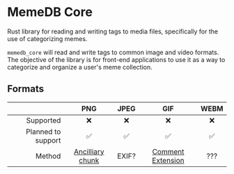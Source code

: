 # MemeDB Core

Rust library for reading and writing tags to media files, specifically for the use of categorizing memes.

`memedb_core` will read and write tags to common image and video formats. The objective of the library is for front-end applications to use it as a way to categorize and organize a user's meme collection.

## Formats

|                    |          PNG          | JPEG  |          GIF           | WEBM |
| -----------------: | :-------------------: | :---: | :--------------------: | :--: |
|          Supported |          ❌           |  ❌   |           ❌           |  ❌  |
| Planned to support |          ✅           |  ✅   |           ✅           |  ✅  |
|             Method | [Ancilliary chunk][1] | EXIF? | [Comment Extension][2] | ???  |

[1]: https://en.wikipedia.org/wiki/Portable_Network_Graphics#%22Chunks%22_within_the_file
[2]: https://www.matthewflickinger.com/lab/whatsinagif/bits_and_bytes.asp
